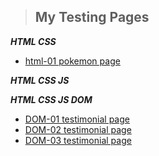 >## My Testing Pages


***HTML CSS***
- [html-01 pokemon page](https://wijaya2020.github.io/html01/index.html)

***HTML CSS JS***

***HTML CSS JS DOM***

- [DOM-01 testimonial page](https://wijaya2020.github.io/dom01/)
- [DOM-02 testimonial page](https://wijaya2020.github.io/dom02/)
- [DOM-03 testimonial page](https://wijaya2020.github.io/dom02/)




